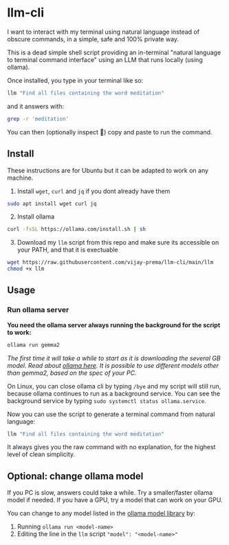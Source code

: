 # llm-cli
I want to interact with my terminal using natural language instead of obscure commands, in a simple, safe and 100% private way.

This is a dead simple shell script providing an in-terminal "natural language to terminal command interface" using an LLM that runs locally (using ollama).

Once installed, you type in your terminal like so:
```sh
llm "Find all files containing the word meditation"
```
and it answers with:
```sh
grep -r 'meditation'
```
You can then (optionally inspect 🤠) copy and paste to run the command.

## Install
These instructions are for Ubuntu but it can be adapted to work on any machine.
1. Install `wget`, `curl` and `jq` if you dont already have them
``` sh
sudo apt install wget curl jq
```
2. Install ollama
```sh
curl -fsSL https://ollama.com/install.sh | sh
```
3. Download my `llm` script from this repo and make sure its accessible on your PATH, and that it is exectuable
```sh
wget https://raw.githubusercontent.com/vijay-prema/llm-cli/main/llm
chmod +x llm
```

## Usage
### Run ollama server
**You need the ollama server always running the background for the script to work:**
```sh
ollama run gemma2
```
*The first time it will take a while to start as it is downloading the several GB model.
Read about [ollama here](https://github.com/ollama/ollama). It is possible to use different models other than gemma2, based on the spec of your PC.*

On Linux, you can close ollama cli by typing `/bye` and my script will still run, because ollama continues to run as a background service.  You can see the background service by typing `sudo systemctl status ollama.service`.

Now you can use the script to generate a terminal command from natural language:
```sh
llm "Find all files containing the word meditation"
```
It always gives you the raw command with no explanation, for the highest level of clean simplicity.

## Optional: change ollama model

If you PC is slow, answers could take a while. Try a smaller/faster ollama model if needed.  If you have a GPU, try a model that can work on your GPU.

You can change to any model listed in the [ollama model library](https://github.com/ollama/ollama?tab=readme-ov-file#model-library) by:
1. Running `ollama run <model-name>`
2. Editing the line in the `llm` script `"model": "<model-name>"`
